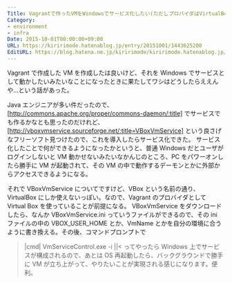 ```yaml
---
Title: Vagrantで作ったVMをWindowsでサービス化したい(ただしプロバイダはVirtualBox限定)
Category:
- environment
- infra
Date: 2015-10-01T00:00:00+09:00
URL: https://kiririmode.hatenablog.jp/entry/20151001/1443625200
EditURL: https://blog.hatena.ne.jp/kiririmode/kiririmode.hatenablog.jp/atom/entry/6653458415124323892
---
```


Vagrant で作成した VM を作成したは良いけど、それを Windows でサービスとして動かしたいみたいなことになったときに果たしてワシはどうしたらええんや…という話があった。

Java エンジニアが多い件だったので、[http://commons.apache.org/proper/commons-daemon/:title] でサービスでも作るかなとも思ったのだけれど、[http://vboxvmservice.sourceforge.net/:title=VBoxVmService] という良さげなフリーソフト見つけたので、これを導入したらサービス化できた。
サービス化したことで何ができるようになったかというと、普通 Windows だとユーザがログインしないと VM 動かせないみたいなかんじのところ、PC をパワーオンしたら勝手に VM が起動されて、その VM の中で動作するデーモンとかに外部からアクセスできるようになる。

それで VBoxVmService についてですけど、VBox という名前の通り、VirtualBox にしか使えないっぽい。なので、Vagrant のプロバイダとして Virtual Box を使っていることが前提になる。
VBoxVmService をダウンロードしたら、なんか VBoxVmService.ini っていうファイルができるので、その ini ファイルの中の VBOX_USER_HOME とか、VmName とかを自分の環境に合うように書き換える。その後、コマンドプロンプトで
>|cmd|
VmServiceControl.exe -i
||<
ってやったら Windows 上でサービスが構成されるので、あとは OS 再起動したら、バックグラウンドで勝手に VM が立ち上がって、やりたいことが実現される感じになります。便利。
